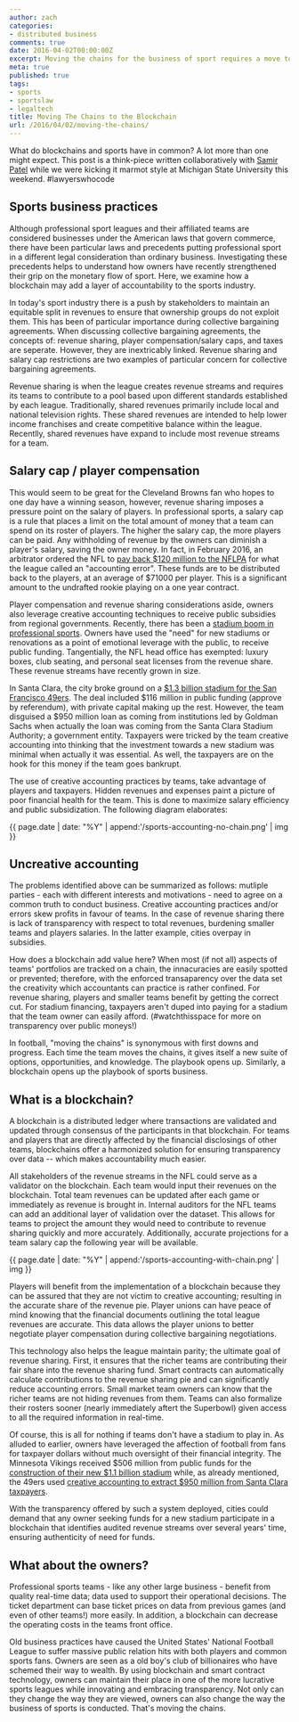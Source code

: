 ```yaml
---
author: zach
categories:
- distributed business
comments: true
date: 2016-04-02T00:00:00Z
excerpt: Moving the chains for the business of sport requires a move towards blockchains.
meta: true
published: true
tags:
- sports
- sportslaw
- legaltech
title: Moving The Chains to the Blockchain
url: /2016/04/02/moving-the-chains/
---
```


What do blockchains and sports have in common? A lot more than one might expect. This post is a think-piece written collaboratively with [Samir Patel](https://twitter.com/samirpatellaw) while we were kicking it marmot style at Michigan State University this weekend. #lawyerswhocode

## Sports business practices

Although professional sport leagues and their affiliated teams are considered businesses under the American laws that govern commerce, there have been particular laws and precedents putting professional sport in a different legal consideration than ordinary business. Investigating these precedents helps to understand how owners have recently strengthened their grip on the monetary flow of sport. Here, we examine how a blockchain may add a layer of accountability to the sports industry.

In today's sport industry there is a push by stakeholders to maintain an equitable split in revenues to ensure that ownership groups do not exploit them. This has been of particular importance during collective bargaining agreements. When discussing collective bargaining agreements, the concepts of: revenue sharing, player compensation/salary caps, and taxes are seperate. However, they are inextricably linked. Revenue sharing and salary cap restrictions are two examples of particular concern for collective bargaining agreements.

Revenue sharing is when the league creates revenue streams and requires its teams to contribute to a pool based upon different standards established by each league. Traditionally, shared revenues primarily include local and national television rights. These shared revenues are intended to help lower income franchises and create competitive balance within the league. Recentlly, shared revenues have expand to include most revenue streams for a team.

## Salary cap / player compensation

This would seem to be great for the Cleveland Browns fan who hopes to one day have a winning season, however, revenue sharing imposes a pressure point on the salary of players. In professional sports, a salary cap is a  rule that places a limit on the total amount of money that a team can spend on its roster of players. The higher the salary cap, the more players can be paid. Any withholding of revenue by the owners can diminish a player's salary, saving the owner money. In fact, in February 2016, an arbitrator ordered the NFL to [pay back $120 million to the NFLPA](http://fortune.com/2016/02/23/nfl-salary-cap/) for what the league called an "accounting error". These funds are to be distributed back to the players, at an average of $71000 per player. This is a significant amount to the undrafted rookie playing on a one year contract.

Player compensation and revenue sharing considerations aside, owners also leverage creative accounting techniques to receive public subsidies from regional governments. Recently, there has been a [stadium boom in professional sports](http://www.nytimes.com/2009/12/25/sports/25stadium.html?_r=0). Owners have used the "need" for new stadiums or renovations as a point of emotional leverage with the public, to receive public funding. Tangentially, the NFL head office has exempted: luxury boxes, club seating, and personal seat licenses from the revenue share. These revenue streams have recently grown in size.

In Santa Clara, the city broke ground on a [$1.3 billion stadium for the San Francisco 49ers](http://www.voiceofsandiego.org/topics/land-use/how-the-49ers-got-a-stadium-and-why-it-wont-work-here/). The deal included $116 million in public funding (approve by referendum), with private capital making up the rest. However, the team disguised a $950 million loan as coming from institutions led by Goldman Sachs when actually the loan was coming from the Santa Clara Stadium Authority; a government entity. Taxpayers were tricked by the team creative accounting into thinking that the investment towards a new stadium was minimal when actually it was essential. As well, the taxpayers are on the hook for this money if the team goes bankrupt.

The use of creative accounting practices by teams, take advantage of players and taxpayers. Hidden revenues and expenses paint a picture of poor financial health for the team. This is done to maximize salary efficiency and public subsidization. The following diagram elaborates:

{{ page.date | date: "%Y" | append:'/sports-accounting-no-chain.png' | img }}

## Uncreative accounting

The problems identified above can be summarized as follows: mutliple parties - each with different interests and motivations - need to agree on a common truth to conduct business. Creative accounting practices and/or errors skew profits in favour of teams. In the case of revenue sharing there is lack of transparency with respect to total revenues, burdening smaller teams and players salaries. In the latter example, cities overpay in subsidies.

How does a blockchain add value here? When most (if not all) aspects of teams' portfolios are tracked on a chain, the innacuracies are easily spotted or prevented; therefore, with the enforced transaparency over the data set the creativity which accountants can practice is rather confined. For revenue sharing, players and smaller teams benefit by getting the correct cut. For stadium financing, taxpayers aren't duped into paying for a stadium that the team owner can easily afford. (#watchthisspace for more on transparency over public moneys!)

In football, "moving the chains" is synonymous with first downs and progress. Each time the team moves the chains, it gives itself a new suite of options, opportunities, and knowledge. The playbook opens up. Similarly, a blockchain opens up the playbook of sports business.

## What is a blockchain?

A blockchain is a distributed ledger where transactions are validated and updated through consensus of the participants in that blockchain. For teams and players that are directly affected by the financial disclosings of other teams, blockchains offer a harmonized solution for ensuring transparency over data -- which makes accountability much easier.

All stakeholders of the revenue streams in the NFL could serve as a validator on the blockchain. Each team would input their revenues on the blockchain. Total team revenues can be updated after each game or immediately as revenue is brought in. Internal auditors for the NFL teams can add an additional layer of validation over the dataset. This allows for teams to project the amount they would need to contribute to revenue sharing quickly and more accurately. Additionally, accurate projections for a team salary cap the following year will be available.

{{ page.date | date: "%Y" | append:'/sports-accounting-with-chain.png' | img }}

Players will benefit from the implementation of a blockchain because they can be assured that they are not victim to creative accounting; resulting in the accurate share of the revenue pie. Player unions can have peace of mind knowing that the financial documents outlining the total league revenues are accurate. This data allows the player unions to better negotiate player compensation during collective bargaining negotiations.

This technology also helps the league maintain parity; the ultimate goal of revenue sharing. First, it ensures that the richer teams are contributing their fair share into the revenue sharing fund. Smart contracts can automatically calculate contributions to the revenue sharing pie and can significantly reduce accounting errors. Small market team owners can know that the richer teams are not hiding revenues from them. Teams can also formalize their rosters sooner (nearly immediately aftert the Superbowl) given access to all the required information in real-time.

Of course, this is all for nothing if teams don't have a stadium to play in. As alluded to earlier, owners have leveraged the affection of football from fans for taxpayer dollars without much oversight of their financial integrity. The Minnesota Vikings received $506 million from public funds for the [construction of their new $1.1 billion stadium](http://www.startribune.com/vikings-tap-many-sources-for-stadium-funds/311897781/) while, as already mentioned, the 49ers used [creative accounting to extract $950 million from Santa Clara taxpayers](http://www.fieldofschemes.com/news/archives/2012/03/4859_santa_clara_49e_6.html).

With the transparency offered by such a system deployed, cities could demand that any owner seeking funds for a new stadium participate in a blockchain that identifies audited revenue streams over several years' time, ensuring authenticity of need for funds.

## What about the owners?

Professional sports teams - like any other large business - benefit from quality real-time data; data used to support their operational decisions. The ticket department can base ticket prices on data from previous games (and even of other teams!) more easily. In addition, a blockchain can decrease the operating costs in the teams front office.

Old business practices have caused the United States' National Football League to suffer massive public relation hits with both players and common sports fans. Owners are seen as a old boy's club of billionaires who have schemed their way to wealth. By using blockchain and smart contract technology, owners can maintain their place in one of the more lucrative sports leagues while innovating and embracing transparency. Not only can they change the way they are viewed, owners can also change the way the business of sports is conducted. That's moving the chains.
